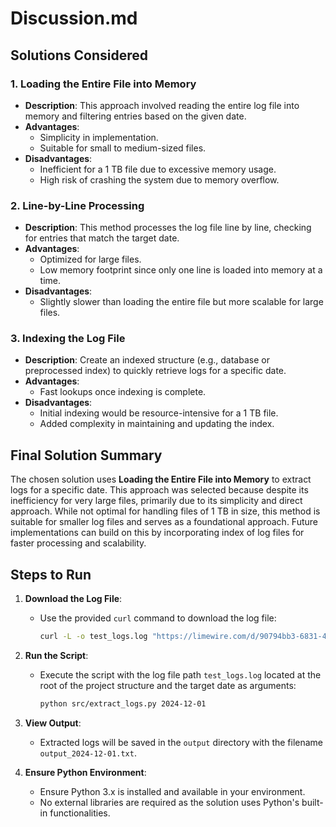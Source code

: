 # Discussion.md

## Solutions Considered

### 1. **Loading the Entire File into Memory**
   - **Description**: This approach involved reading the entire log file into memory and filtering entries based on the given date.
   - **Advantages**:
     - Simplicity in implementation.
     - Suitable for small to medium-sized files.
   - **Disadvantages**:
     - Inefficient for a 1 TB file due to excessive memory usage.
     - High risk of crashing the system due to memory overflow.

### 2. **Line-by-Line Processing**
   - **Description**: This method processes the log file line by line, checking for entries that match the target date.
   - **Advantages**:
     - Optimized for large files.
     - Low memory footprint since only one line is loaded into memory at a time.
   - **Disadvantages**:
     - Slightly slower than loading the entire file but more scalable for large files.

### 3. **Indexing the Log File**
   - **Description**: Create an indexed structure (e.g., database or preprocessed index) to quickly retrieve logs for a specific date.
   - **Advantages**:
     - Fast lookups once indexing is complete.
   - **Disadvantages**:
     - Initial indexing would be resource-intensive for a 1 TB file.
     - Added complexity in maintaining and updating the index.

## Final Solution Summary

The chosen solution uses **Loading the Entire File into Memory** to extract logs for a specific date. This approach was selected because despite its inefficiency for very large files, primarily due to its simplicity and direct approach. While not optimal for handling files of 1 TB in size, this method is suitable for smaller log files and serves as a foundational approach. Future implementations can build on this by incorporating index of log files for faster processing and scalability.

## Steps to Run

1. **Download the Log File**:
   - Use the provided `curl` command to download the log file:

     ```bash
     curl -L -o test_logs.log "https://limewire.com/d/90794bb3-6831-4e02-8a59-ffc7f3b8b2a3#X1xnzrH5s4H_DKEkT_dfBuUT1mFKZuj4cFWNoMJGX98"
     ```

2. **Run the Script**:
   - Execute the script with the log file path `test_logs.log` located at the root of the project structure and the target date as arguments:

     ```bash
     python src/extract_logs.py 2024-12-01
     ```

3. **View Output**:
   - Extracted logs will be saved in the `output` directory with the filename `output_2024-12-01.txt`.

4. **Ensure Python Environment**:
   - Ensure Python 3.x is installed and available in your environment.
   - No external libraries are required as the solution uses Python's built-in functionalities.
